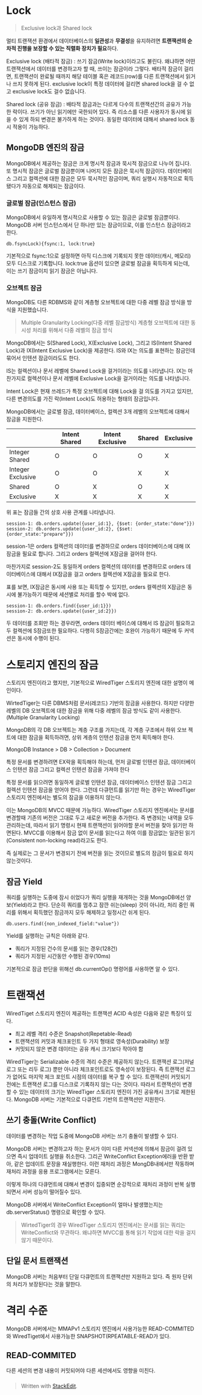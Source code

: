 # Lock

>Exclusive lock과 Shared lock

멀티 트랜잭션 환경에서 데이터베이스의  **일관성**과  **무결성**을 유지하려면  **트랜잭션의 순차적 진행을 보장할 수 있는 직렬화 장치가 필요**하다.

Exclusive lock (배타적 잠금)
: 쓰기 잠금(Write lock)이라고도 불린다. 왜냐하면 어떤 트랜잭션에서 데이터를 변경하고자 할 때, 쓰이는 잠금이라 그렇다. 배타적 잠금이 걸리면, 트랜잭션이 완료될 때까지 해당 테이블 혹은 레코드(row)를 다른 트랜잭션에서 읽거나 쓰지 못하게 된다. exclusive lock이 특정 데이터에 걸리면 shared lock을 걸 수 없고 exclusive lock도 걸수 없습니다.

Shared lock (공유 잠금)
: 배타적 잠금과는 다르게 다수의 트랜잭션간의 공유가 가능한 락이다. 쓰기가 아닌 읽기에만 국한되어 있다. 즉 리소스를 다른 사용자가 동시에 읽을 수 있게 하되 변경은 불가하게 하는 것이다. 동일한 데이터에 대해서 shared lock 동시 적용이 가능하다. 

## MongoDB 엔진의 잠금

MongoDB에서 제공하는 잠금은 크게 명시적 잠금과 묵시적 잠금으로 나누어 집니다. 또 명시적 잠금은 글로벌 잠금뿐이며 나머지 모든 잠금은 묵시적 잠금이다.  데이터베이스 그리고 컬렉션에 대한 잠금은 모두 묵시적인 잠금이며, 쿼리 실행시 자동적으로 획득됐다가 자동으로 해제되는 잠금이다. 

### 글로벌 잠금(인스턴스 잠금)

MongoDB에서 유일하게 명시적으로 사용할 수 있는 잠금은 글로벌 잠금뿐이다. MongoDB 서버 인스턴스에서 단 하나만 있는 잠금이므로, 이를 인스턴스 잠금이라고 한다.  

```
db.fsyncLock){fsync:1, lock:true}
```

기본적으로 fsync:1으로 설정하면 아직 디스크에 기록되지 못한 데이터(캐시, 메모리) 모두 디스크로 기록합니다. lock:true 옵션이 있으면 글로벌 잠금을 획득하게 되는데, 이는 쓰기 잠금이지 읽기 잠금은 아닙니다. 

### 오브젝트 잠금

MongoDB도 다른 RDBMS와 같이 계층형 오브젝트에 대한 다중 레벨 잠금 방식을 방식을 지원했습니다.

> Multiple Granularity Locking(다중 레벨 잠금방식)
> 계층형 오브젝트에 대한 동시성 처리를 위해서 다중 레벨의 잠금 방식

MongoDB에서는 S(Shared Lock), X(Exclusive Lock), 그리고 IS(Intent Shared Lock)과 IX(Intent Exclusive Lock)을 제공한다. IS와 IX는 의도를 표현하는 잠금인데 묶어서 인텐션 잠금이라도도 한다. 

IS는 컬렉션이나 문서 레벨에 Shared Lock을 걸거이라는 의도를 나타냅니다. 
IX는 마찬가지로 컬렉션이나 문서 레벨에 Exclusive Lock을 걸거이라는 의도를 나타냅니다. 

Intent Lock은 현재 쓰레드가 특정 오브젝트에 대해 Lock을 걸 의도를 가지고 있지만, 다른 변경의도를 가진 락(Intent Lock)도 허용하는 형태의 잠금입니다. 



MongoDB에서는 글로벌 잠금, 데이터베이스, 컬렉션 3개 레벨의 오브젝트에 대해서 잠금을 지원한다.

|| Intent Shared| Intent Exclusive| Shared| Exclusive |
|--|--|--|--|--|
Integer Shared| O| O |O |X|
Integer Exclusive| O| O |X|X|
Shared| O| X | O|X|
Exclusive| X | X | X|X|

위 표는 잠금들 간의 상호 사용 관계를 나타냅니다. 

```
session-1: db.orders.update({user_id:1}, {$set: {order_state:"done"}})
session-2: db.orders.update({user_id:2}, {$set: {order_state:"prepare"}})
```

session-1은 orders 컬렉션의 데이터를 변경하므로 orders 데이터베이스에 대해 IX 잠금을 필요로 합니다. 그리고 orders  컬렉션에 X잠금을 걸어야 한다. 

마찬가지로 session-2도 동일하게 orders 컬렉션의 데이터를 변경하므로 orders 데이터베이스에 대해서 IX잠금을 걸고 orders 컬렉션에 X잠금을 필요로 한다. 

표를 보면, IX잠금은 동시에 사용 또는 획득할 수 있지만, orders 컬렉션의 X잠금은 동시에 불가능하기 때문에 세션별로 처리를 할수 박에 없다. 

```
session-1: db.orders.find({user_id:1}})
session-2: db.orders.update({user_id:2}})
```

두 데이터를 조회만 하는 경우라면, orders 데이터 베이스에 대해서 IS 잠금이 필요하고 두 컬렉션에 S잠금또한 필요하다. 다행히 S잠금간에는 호완이 가능하기 때문에 두 커넥션은 동시에 수행이 된다. 


# 스토리지 엔진의 잠금

스토리지 엔진이라고 했지만, 기본적으로 WiredTiger 스토리지 엔진에 대한 설명이 메인이다. 

WirtedTiger는 다른 DBMS처럼 문서(레코드) 기반의 잠금을 사용한다. 하지만 다양한 레벨의 DB 오브젝트에 대한 잠금을 위해 다중 레벨의 잠금 방식도 같이 사용한다. (Multiple Granularity Locking) 

MongoDB의 각 DB 오브젝트는 계층 구조를 가지는데, 각 계층 구조에서 하위 오브 젝트에 대한 잠금을 획득하려면, 상위 계층의 인텐션 잠금을 먼저 획득해야 한다. 

MongoDB Instance > DB > Collection > Document

특정 문서를 변경하려면 EX락을 획득해야 하는데, 먼저 글로벌 인텐션 잠금, 데이터베이스 인텐션 잠금 그리고 컬렉션 인텐션 잠금을 가져야 한다 

특정 문서를 읽으려면 동일하게 글로벌 인텐션 잠금, 데이터베이스 인텐션 잠금 그리고 컬렉션 인텐션 잠금을 얻어야 한다. 그런데 다큐먼트를 읽기만 하는 경우는 WiredTiger 스토리지 엔진에서는 별도의 잠금을 이용하지 않는다. 

이는 MongoDB의 MVCC 때문에 가능하다. WiredTiger 스토리지 엔진에서는 문서를 변경할때 기존의 버전은 그대로 두고 새로운 버전을 추가한다. 즉 변경되는 내역을 모두 관리하는데, 따라서 읽기 명령시 현재 트랜잭션이 읽어야할 문서 버전을 찾아 읽기만 하면된다. MVCC를 이용해서 잠금 없이 문서를 읽는다고 하여 이를 잠금없는 일관된 읽기(Consistent non-locking read)라고도 한다. 

즉 실제로는 그 문서가 변경되기 전에 버전을 읽는 것이므로 별도의 잠금이 필요로 하지 않는것이다. 

## 잠금 Yield

쿼리를 실행하는 도중에 잠시 쉬었다가 쿼리 실행을 재개하는 것을 MongoDB에선 양보(Yield)라고 한다. 단순히 쿼리를 멈추고 잠깐 쉬는(sleep) 것이 아니라, 처리 중인 쿼리를 위해서 획득했던 잠금까지 모두 해제하고 일정시간 쉬게 된다.

```
db.users.find({non_indexed_field:"value"})
```

Yield를 실행하는 규칙은 아래와 같다.

* 쿼리가 지정된 건수의 문서를 읽는 경우(128건)
* 쿼리가 지정된 시간동안 수행된 경우(10ms)

기본적으로 잠금 판단을 위해선 db.currentOp() 명령어를 사용하면 알 수 있다. 

# 트랜잭션

WiredTiget 스토리지 엔진이 제공하는 트랜잭션 ACID 속성은 다음와 같은 특징이 있다. 

* 최고 레벨 격리 수준은 Snapshot(Repetable-Read)
* 트랜잭션의 커밋과 체크포인트 두 가지 형태로 영속성(Durability) 보장
* 커밋되지 않은 변경 데이터는 공유 캐시 크기보다 작아야 함

WiredTiger는 Serializable 수준의 격리 수준은 제공하지 않는다. 
 트랜잭션 로그(저널 로그 또는 리두 로그) 뿐만 아니라 체크포인트로도 영속성이 보장된다. 즉 트랜잭션 로그가 없어도 마지막 체크 포인트 시점의 데이터를 복구 할 수 있다.
트랜잭션이 커밋되기 전에는 트랜잭션 로그를 디스크로 기록하지 않는 다는 것이다. 따라서 
트랜잭션이 변경할 수 있는 데이터의 크기는 WiredTiger 스토리지 엔진이 가진 공유캐시 크기로 제한된다. MongoDB 서버는 기본적으로 다큐먼트 기반의 트랜잭션만 지원한다. 

## 쓰기 충돌(Write Conflict)

데이터를 변경하는 작업 도중에 MongoDB 서버는 쓰기 충돌이 발생할 수 있다. 

MongoDB 서버는 변경하고자 하는 문서가 이미 다른 커넥션에 의해서 잠금이 걸려 있으면 즉시 업데이트 실행을 취소한다. 그리곤 WriteConflict Exception에러을 반환 받아, 같은 업데이트 문장을 재실행한다. 이런 재처리 과정은 MongDB내에서만 작동하며 재처리 과정을 응용 프로그램에서는 모른다. 

이렇게 하나의 다큐먼트에 대해서 변경이 집중되면 순강적으로 재처리 과정이 반복 실행되면서 서버 성능이 떨어질수 있다. 

MongoDB 서버에서 WriteConflict Exception이 얼마나 발생했는지는 db.serverStatus() 명령으로 확인할 수 있다. 

>WirtedTiger의 경우
>WiredTiger  스토리지 엔진에서는 문서를 읽는 쿼리는 WriteConflict와 무관하다. 왜냐하면 MVCC를 통해 읽기 작업에 대한 락을 걸지 않기 때문이다. 

## 단일 문서 트랜잭션

MongoDB 서버는 처음부터 단일 다큐먼트의 트랜잭션만 지원하고 있다. 즉 원자 단위의 처리가 보장된다는 것을 말한다. 

# 격리 수준

MongoDB 서버에서는 MMAPv1 스토리지 엔진에서 사용가능한 READ-COMMITED와 WiredTiget에서 사용가능한 SNAPSHOT(RPEATABLE-READ가 있다. 


## READ-COMMITED

다른 세션의 변경 내용이 커밋되어야 다른 세션에서도 영향을 미친다. 

### 






> Written with [StackEdit](https://stackedit.io/).
<!--stackedit_data:
eyJoaXN0b3J5IjpbMTMyMDIyOTQ0LC01ODA4ODk4MjUsNzMyNz
ExNTI4LC05NjEzNjUzNiwxMTU3NDg2ODQ4LDE4NjQ5MzY2OTMs
LTY5NDUzOTMxOSwxNTIyOTYxMTE2XX0=
-->